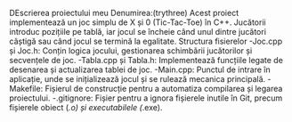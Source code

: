 DEscrierea proiectului meu 
Denumirea:(trythree)
Acest proiect implementează un joc simplu de X și 0 (Tic-Tac-Toe) în C++. Jucătorii introduc pozițiile pe tablă, iar jocul se încheie când unul dintre jucători câștigă sau când jocul se termină la egalitate.
Structura fisierelor
-Joc.cpp și Joc.h: Conțin logica jocului, gestionarea schimbării jucătorilor și secvențele de joc.
-Tabla.cpp și Tabla.h: Implementează funcțiile legate de desenarea și actualizarea tablei de joc.
-Main.cpp: Punctul de intrare în aplicație, unde se inițializează jocul și se rulează mecanica principală.
-Makefile: Fișierul de construcție pentru a automatiza compilarea și legarea proiectului.
-.gitignore: Fișier pentru a ignora fișierele inutile în Git, precum fișierele obiect (*.o) și executabilele (*.exe).
